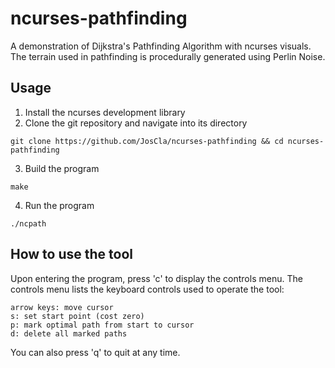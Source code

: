 # ncurses-pathfinding
A demonstration of Dijkstra's Pathfinding Algorithm with ncurses visuals. The terrain used in pathfinding is procedurally generated using Perlin Noise.

## Usage
1. Install the ncurses development library
2. Clone the git repository and navigate into its directory
```console
git clone https://github.com/JosCla/ncurses-pathfinding && cd ncurses-pathfinding
```
3. Build the program
```console
make
```
4. Run the program
```console
./ncpath
```

## How to use the tool
Upon entering the program, press 'c' to display the controls menu. The controls menu lists the keyboard controls used to operate the tool:
```console
arrow keys: move cursor
s: set start point (cost zero)
p: mark optimal path from start to cursor
d: delete all marked paths
```
You can also press 'q' to quit at any time.
